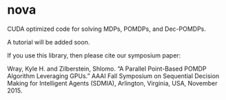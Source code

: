 nova
====

CUDA optimized code for solving MDPs, POMDPs, and Dec-POMDPs.

A tutorial will be added soon.

If you use this library, then please cite our symposium paper:

Wray, Kyle H. and Zilberstein, Shlomo. “A Parallel Point-Based POMDP Algorithm Leveraging GPUs.” AAAI Fall Symposium on Sequential Decision Making for Intelligent Agents (SDMIA), Arlington, Virginia, USA, November 2015.

